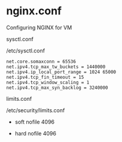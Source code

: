 # nginx.conf
Configuring NGINX for VM



sysctl.conf

/etc/sysctl.conf

    net.core.somaxconn = 65536
    net.ipv4.tcp_max_tw_buckets = 1440000
    net.ipv4.ip_local_port_range = 1024 65000
    net.ipv4.tcp_fin_timeout = 15
    net.ipv4.tcp_window_scaling = 1
    net.ipv4.tcp_max_syn_backlog = 3240000
    
 
limits.conf

/etc/security/limits.conf

* soft nofile 4096

* hard nofile 4096
